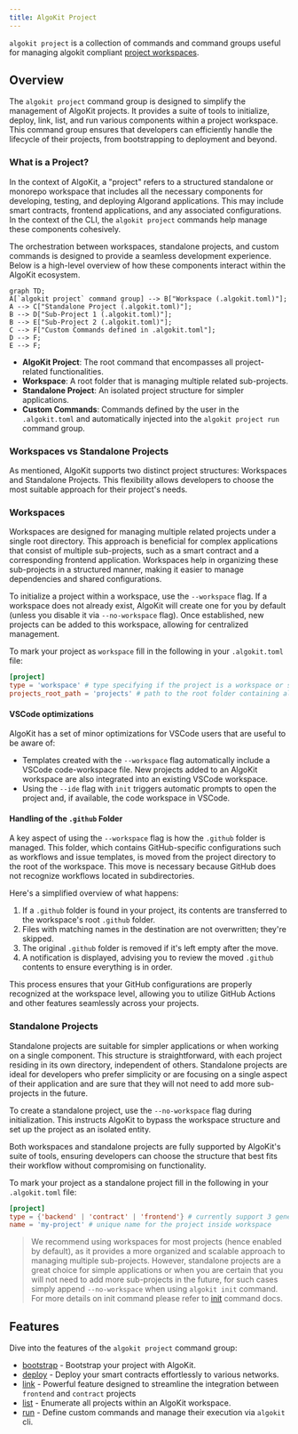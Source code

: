 ```yaml
---
title: AlgoKit Project
---
```

`algokit project` is a collection of commands and command groups useful for managing algokit compliant [project workspaces](/algokit/cli/init#workspaces).

## Overview

The `algokit project` command group is designed to simplify the management of AlgoKit projects. It provides a suite of tools to initialize, deploy, link, list, and run various components within a project workspace. This command group ensures that developers can efficiently handle the lifecycle of their projects, from bootstrapping to deployment and beyond.

### What is a Project?

In the context of AlgoKit, a "project" refers to a structured standalone or monorepo workspace that includes all the necessary components for developing, testing, and deploying Algorand applications. This may include smart contracts, frontend applications, and any associated configurations. In the context of the CLI, the `algokit project` commands help manage these components cohesively.

The orchestration between workspaces, standalone projects, and custom commands is designed to provide a seamless development experience. Below is a high-level overview of how these components interact within the AlgoKit ecosystem.

```mermaid
graph TD;
A[`algokit project` command group] --> B["Workspace (.algokit.toml)"];
A --> C["Standalone Project (.algokit.toml)"];
B --> D["Sub-Project 1 (.algokit.toml)"];
B --> E["Sub-Project 2 (.algokit.toml)"];
C --> F["Custom Commands defined in .algokit.toml"];
D --> F;
E --> F;
```

- **AlgoKit Project**: The root command that encompasses all project-related functionalities.
- **Workspace**: A root folder that is managing multiple related sub-projects.
- **Standalone Project**: An isolated project structure for simpler applications.
- **Custom Commands**: Commands defined by the user in the `.algokit.toml` and automatically injected into the `algokit project run` command group.

### Workspaces vs Standalone Projects

As mentioned, AlgoKit supports two distinct project structures: Workspaces and Standalone Projects. This flexibility allows developers to choose the most suitable approach for their project's needs.

### Workspaces

Workspaces are designed for managing multiple related projects under a single root directory. This approach is beneficial for complex applications that consist of multiple sub-projects, such as a smart contract and a corresponding frontend application. Workspaces help in organizing these sub-projects in a structured manner, making it easier to manage dependencies and shared configurations.

To initialize a project within a workspace, use the `--workspace` flag. If a workspace does not already exist, AlgoKit will create one for you by default (unless you disable it via `--no-workspace` flag). Once established, new projects can be added to this workspace, allowing for centralized management.

To mark your project as `workspace` fill in the following in your `.algokit.toml` file:

```toml
[project]
type = 'workspace' # type specifying if the project is a workspace or standalone
projects_root_path = 'projects' # path to the root folder containing all sub-projects in the workspace
```

#### VSCode optimizations

AlgoKit has a set of minor optimizations for VSCode users that are useful to be aware of:

- Templates created with the `--workspace` flag automatically include a VSCode code-workspace file. New projects added to an AlgoKit workspace are also integrated into an existing VSCode workspace.
- Using the `--ide` flag with `init` triggers automatic prompts to open the project and, if available, the code workspace in VSCode.

#### Handling of the `.github` Folder

A key aspect of using the `--workspace` flag is how the `.github` folder is managed. This folder, which contains GitHub-specific configurations such as workflows and issue templates, is moved from the project directory to the root of the workspace. This move is necessary because GitHub does not recognize workflows located in subdirectories.

Here's a simplified overview of what happens:

1. If a `.github` folder is found in your project, its contents are transferred to the workspace's root `.github` folder.
2. Files with matching names in the destination are not overwritten; they're skipped.
3. The original `.github` folder is removed if it's left empty after the move.
4. A notification is displayed, advising you to review the moved `.github` contents to ensure everything is in order.

This process ensures that your GitHub configurations are properly recognized at the workspace level, allowing you to utilize GitHub Actions and other features seamlessly across your projects.

### Standalone Projects

Standalone projects are suitable for simpler applications or when working on a single component. This structure is straightforward, with each project residing in its own directory, independent of others. Standalone projects are ideal for developers who prefer simplicity or are focusing on a single aspect of their application and are sure that they will not need to add more sub-projects in the future.

To create a standalone project, use the `--no-workspace` flag during initialization. This instructs AlgoKit to bypass the workspace structure and set up the project as an isolated entity.

Both workspaces and standalone projects are fully supported by AlgoKit's suite of tools, ensuring developers can choose the structure that best fits their workflow without compromising on functionality.

To mark your project as a standalone project fill in the following in your `.algokit.toml` file:

```toml
[project]
type = {'backend' | 'contract' | 'frontend'} # currently support 3 generic categories for standalone projects
name = 'my-project' # unique name for the project inside workspace
```

> We recommend using workspaces for most projects (hence enabled by default), as it provides a more organized and scalable approach to managing multiple sub-projects. However, standalone projects are a great choice for simple applications or when you are certain that you will not need to add more sub-projects in the future, for such cases simply append `--no-workspace` when using `algokit init` command. For more details on init command please refer to [init](/algokit/cli/init) command docs.

## Features

Dive into the features of the `algokit project` command group:

- [bootstrap](/algokit/cli/project/bootstrap) - Bootstrap your project with AlgoKit.
- [deploy](/algokit/cli/project/deploy) - Deploy your smart contracts effortlessly to various networks.
- [link](/algokit/cli/project/link) - Powerful feature designed to streamline the integration between `frontend` and `contract` projects
- [list](/algokit/cli/project/list) - Enumerate all projects within an AlgoKit workspace.
- [run](/algokit/cli/project/run) - Define custom commands and manage their execution via `algokit` cli.